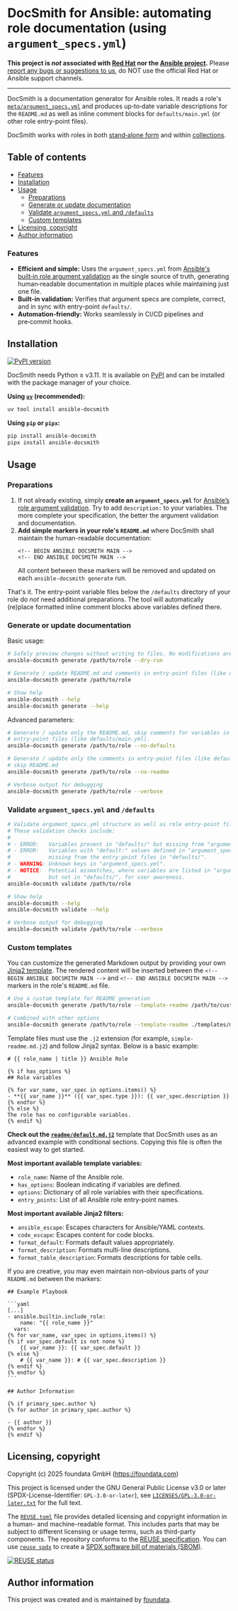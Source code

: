 # DocSmith for Ansible: automating role documentation (using `argument_specs.yml`)

**This project is *not* associated with [Red Hat](https://www.redhat.com/) nor the [Ansible project](https://ansible.com/).** Please [report any bugs or suggestions to us](./CONTRIBUTING.md), do NOT use the official Red Hat or Ansible support channels.

---

DocSmith is a documentation generator for Ansible roles. It reads a role's [`meta/argument_specs.yml`](https://docs.ansible.com/ansible/latest/playbook_guide/playbooks_reuse_roles.html#specification-format) and produces up‑to‑date variable descriptions for the `README.md` as well as inline comment blocks for `defaults/main.yml` (or other role entry-point files).

DocSmith works with roles in both [stand‑alone form](https://docs.ansible.com/ansible/latest/playbook_guide/playbooks_reuse_roles.html) and within [collections](https://docs.ansible.com/ansible/latest/collections_guide/index.html).


## Table of contents<a id="toc"></a>

- [Features](#features)
- [Installation](#installation)
- [Usage](#usage)
  - [Preparations](#usage-preparations)
  - [Generate or update documentation](#usage-generate)
  - [Validate `argument_specs.yml` and `/defaults`](#usage-validate)
  - [Custom templates](#usage-custom-templates)
- [Licensing, copyright](#licensing-copyright)
- [Author information](#author-information)


### Features<a id="features"></a>


- **Efficient and simple:** Uses the `argument_specs.yml` from [Ansible's built‑in role argument validation](https://docs.ansible.com/ansible/latest/playbook_guide/playbooks_reuse_roles.html#role-argument-validation) as the single source of truth, generating human‑readable documentation in multiple places while maintaining just one file.
- **Built-in validation:** Verifies that argument specs are complete, correct, and in sync with entry-point `defaults/`.
- **Automation‑friendly:** Works seamlessly in CI/CD pipelines and pre‑commit hooks.


## Installation<a id="installation"></a>

[![PyPI version](https://badge.fury.io/py/ansible-docsmith.svg)](https://badge.fury.io/py/ansible-docsmith)

DocSmith needs Python ≥ v3.11. It is available on [PyPI](https://pypi.org/project/ansible-docsmith/) and can be installed with the package manager of your choice.

**Using [`uv`](https://docs.astral.sh/uv/getting-started/installation/) (recommended):**

```bash
uv tool install ansible-docsmith
```

**Using `pip` or `pipx`:**

```bash
pip install ansible-docsmith
pipx install ansible-docsmith
```


## Usage<a id="usage"></a>

### Preparations<a id="usage-preparations"></a>

1. If not already existing, simply **create an `argument_specs.yml`** for [Ansible’s role argument validation](https://docs.ansible.com/ansible/latest/playbook_guide/playbooks_reuse_roles.html#role-argument-validation). Try to add `description:` to your variables. The more complete your specification, the better the argument validation and documentation.
2. **Add simple markers in your role's `README.md`** where DocSmith shall maintain the human-readable documentation:
   ```
   <!-- BEGIN ANSIBLE DOCSMITH MAIN -->
   <!-- END ANSIBLE DOCSMITH MAIN -->
   ```
   All content between these markers will be removed and updated on each `ansible-docsmith generate` run.

That's it. The entry-point variable files below the `/defaults` directory of your role do *not* need additional preparations. The tool will automatically (re)place formatted inline comment blocks above variables defined there.


### Generate or update documentation<a id="usage-generate"></a>

Basic usage:

```bash
# Safely preview changes without writing to files. No modifications are made.
ansible-docsmith generate /path/to/role --dry-run

# Generate / update README.md and comments in entry-point files (like defaults/main.yml)
ansible-docsmith generate /path/to/role

# Show help
ansible-docsmith --help
ansible-docsmith generate --help
```

Advanced parameters:

```bash
# Generate / update only the README.md, skip comments for variables in
# entry-point files (like defaults/main.yml).
ansible-docsmith generate /path/to/role --no-defaults

# Generate / update only the comments in entry-point files (like defaults/main.yml),
# skip README.md
ansible-docsmith generate /path/to/role --no-readme

# Verbose output for debugging
ansible-docsmith generate /path/to/role --verbose
```


### Validate `argument_specs.yml` and `/defaults`<a id="usage-validate"></a>

```bash
# Validate argument_specs.yml structure as well as role entry-point files in /defaults/.
# These validation checks include:
#
# - ERROR:   Variables present in "defaults/" but missing from "argument_specs.yml".
# - ERROR:   Variables with "default:" values defined in "argument_specs.yml" but
#            missing from the entry-point files in "defaults/".
# - WARNING: Unknown keys in "argument_specs.yml".
# - NOTICE:  Potential mismatches, where variables are listed in "argument_specs.yml"
#            but not in "defaults/", for user awareness.
ansible-docsmith validate /path/to/role

# Show help
ansible-docsmith --help
ansible-docsmith validate --help

# Verbose output for debugging
ansible-docsmith validate /path/to/role --verbose
```


### Custom templates<a id="usage-custom-templates"></a>

You can customize the generated Markdown output by providing your own [Jinja2 template](https://jinja.palletsprojects.com/en/stable/templates/). The rendered content will be inserted between the `<!-- BEGIN ANSIBLE DOCSMITH MAIN -->` and `<!-- END ANSIBLE DOCSMITH MAIN -->` markers in the role's `README.md` file.

```bash
# Use a custom template for README generation
ansible-docsmith generate /path/to/role --template-readme /path/to/custom-template.md.j2

# Combined with other options
ansible-docsmith generate /path/to/role --template-readme ./templates/my-readme.md.j2 --dry-run
```

Template files must use the `.j2` extension (for example, `simple-readme.md.j2`) and follow Jinja2 syntax. Below is a basic example:

```jinja2
# {{ role_name | title }} Ansible Role

{% if has_options %}
## Role variables

{% for var_name, var_spec in options.items() %}
- **{{ var_name }}** ({{ var_spec.type }}): {{ var_spec.description }}
{% endfor %}
{% else %}
The role has no configurable variables.
{% endif %}
```

**Check out the [`readme/default.md.j2`](./ansibledocsmith/src/ansible_docsmith/templates/readme/default.md.j2)** template that DocSmith uses as an advanced example with conditional sections. Copying this file is often the easiest way to get started.

**Most important available template variables:**
- `role_name`: Name of the Ansible role.
- `has_options`: Boolean indicating if variables are defined.
- `options`: Dictionary of all role variables with their specifications.
- `entry_points`: List of all Ansible role entry-point names.

**Most important available Jinja2 filters:**
- `ansible_escape`: Escapes characters for Ansible/YAML contexts.
- `code_escape`: Escapes content for code blocks.
- `format_default`: Formats default values appropriately.
- `format_description`: Formats multi-line descriptions.
- `format_table_description`: Formats descriptions for table cells.

If you are creative, you may even maintain non-obvious parts of your `README.md` between the markers:

````jinja2
## Example Playbook

```yaml
[...]
- ansible.builtin.include_role:
    name: "{{ role_name }}"
  vars:
{% for var_name, var_spec in options.items() %}
{% if var_spec.default is not none %}
    {{ var_name }}: {{ var_spec.default }}
{% else %}
    # {{ var_name }}: # {{ var_spec.description }}
{% endif %}
{% endfor %}
```

## Author Information

{% if primary_spec.author %}
{% for author in primary_spec.author %}

- {{ author }}
{% endfor %}
{% endif %}
````


## Licensing, copyright<a id="licensing-copyright"></a>

<!--REUSE-IgnoreStart-->
Copyright (c) 2025 foundata GmbH (https://foundata.com)

This project is licensed under the GNU General Public License v3.0 or later (SPDX-License-Identifier: `GPL-3.0-or-later`), see [`LICENSES/GPL-3.0-or-later.txt`](LICENSES/GPL-3.0-or-later.txt) for the full text.

The [`REUSE.toml`](REUSE.toml) file provides detailed licensing and copyright information in a human- and machine-readable format. This includes parts that may be subject to different licensing or usage terms, such as third-party components. The repository conforms to the [REUSE specification](https://reuse.software/spec/). You can use [`reuse spdx`](https://reuse.readthedocs.io/en/latest/readme.html#cli) to create a [SPDX software bill of materials (SBOM)](https://en.wikipedia.org/wiki/Software_Package_Data_Exchange).
<!--REUSE-IgnoreEnd-->

[![REUSE status](https://api.reuse.software/badge/github.com/foundata/ansible-docsmith)](https://api.reuse.software/info/github.com/foundata/ansible-docsmith)


## Author information<a id="author-information"></a>

This project was created and is maintained by [foundata](https://foundata.com/).
